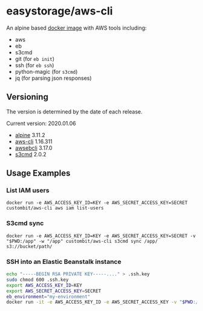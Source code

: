 # easystorage/aws-cli

An alpine based [docker image](https://hub.docker.com/r/custombit/aws-cli/) with AWS tools including:

* aws
* eb
* s3cmd
* git (for `eb init`)
* ssh (for `eb ssh`)
* python-magic (for `s3cmd`)
* jq (for parsing json responses)

## Versioning

The version is determined by the date of each release.

Current version: 2020.01.06

* [alpine](https://hub.docker.com/r/library/alpine/tags/) 3.11.2
* [aws-cli](https://github.com/aws/aws-cli/releases) 1.16.311
* [awsebcli](https://pypi.python.org/pypi/awsebcli/#history) 3.17.0
* [s3cmd](https://github.com/s3tools/s3cmd/releases) 2.0.2

## Usage Examples

### List IAM users

`docker run -e AWS_ACCESS_KEY_ID=KEY -e AWS_SECRET_ACCESS_KEY=SECRET custombit/aws-cli aws iam list-users`

### S3cmd sync

`docker run -e AWS_ACCESS_KEY_ID=KEY -e AWS_SECRET_ACCESS_KEY=SECRET -v "$PWD:/app" -w "/app" custombit/aws-cli s3cmd sync /app/ s3://bucket/path/`

### SSH into an Elastic Beanstalk instance

```bash
echo "-----BEGIN RSA PRIVATE KEY-----...." > .ssh.key
sudo chmod 600 .ssh.key
export AWS_ACCESS_KEY_ID=KEY
export AWS_SECRET_ACCESS_KEY=SECRET
eb_environment="my-environment"
docker run -it -e AWS_ACCESS_KEY_ID -e AWS_SECRET_ACCESS_KEY -v "$PWD:/app" -w "/app" custombit/aws-cli eb ssh ${eb_environment} --custom 'ssh -i /app/.ssh.key -o StrictHostKeyChecking=no'
```
